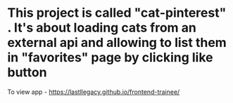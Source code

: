 # This project is called "cat-pinterest" . It's about loading cats from an external api and allowing to list them in "favorites" page by clicking like button
To view app - https://lastllegacy.github.io/frontend-trainee/
